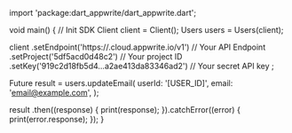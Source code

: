 import 'package:dart_appwrite/dart_appwrite.dart';

void main() { // Init SDK
  Client client = Client();
  Users users = Users(client);

  client
    .setEndpoint('https://<REGION>.cloud.appwrite.io/v1') // Your API Endpoint
    .setProject('5df5acd0d48c2') // Your project ID
    .setKey('919c2d18fb5d4...a2ae413da83346ad2') // Your secret API key
  ;

  Future result = users.updateEmail(
    userId: '[USER_ID]',
    email: 'email@example.com',
  );

  result
    .then((response) {
      print(response);
    }).catchError((error) {
      print(error.response);
  });
}